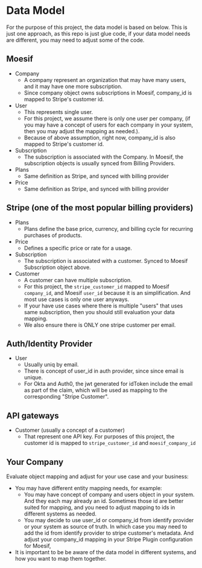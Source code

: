 
# Data Model

For the purpose of this project, the data model is based on below. This is just one approach, as this repo is just glue code, if your data model needs are different, you may need to adjust some of the code.

## Moesif


- Company
  - A company represent an organization that may have many users, and it may have one more subscription.
  - Since company object owns subscriptions in Moesif, company_id is mapped to Stripe's customer id.
- User
  - This represents single user.
  - For this project, we assume there is only one user per company, (if you may have a concept of users for each company in your system, then you may adjust the mapping as needed.).
  - Because of above assumption, right now, company_id is also mapped to Stripe's customer id.
- Subscription
  - The subscription is associated with the Company. In Moesif, the subscription objects is usually synced from Billing Providers.
- Plans
  - Same definition as Stripe, and synced with billing provider
- Price
  - Same definition as Stripe, and synced with billing provider

## Stripe (one of the most popular billing providers)

- Plans
  - Plans define the base price, currency, and billing cycle for recurring purchases of products.
- Price
  - Defines a specific price or rate for a usage.
- Subscription
  - The subscription is associated with a customer. Synced to Moesif Subscription object above.
- Customer
  - A customer can have multiple subscription.
  - For this project, the `stripe_customer_id` mapped to Moesif `company_id`, and Moesif `user_id` because it is an simplification. And most use cases is only one user anyways.
  - If your have use cases where there is multiple "users" that uses same subscription, then you should still evaluation your data mapping.
  - We also ensure there is ONLY one stripe customer per email.


## Auth/Identity Provider

- User
  - Usually uniq by email.
  - There is concept of user_id in auth provider, since since email is unique.
  - For Okta and Auth0, the jwt generated for idToken include the email as part of the claim, which will be used as mapping to the corresponding "Stripe Customer".

## API gateways

- Customer (usually a concept of a customer)
  - That represent one API key. For purposes of this project, the customer id is mapped to `stripe_customer_id` and `moesif_company_id`

## Your Company

Evaluate object mapping and adjust for your use case and your business:

  - You may have different entity mapping needs, for example:
    -  You may have concept of company and users object in your system. And they each may already an id. Sometimes those id are better suited for mapping, and you need to adjust mapping to ids in different systems as needed.
    -  You may decide to use user_id or company_id from identify provider or your system as source of truth. In which case you may need to add the id from identify provider to stripe customer's metadata. And adjust your company_id mapping in your Stripe Plugin configuration for Moesif,
  - It is important to be be aware of the data model in different systems, and how you want to map them together.

